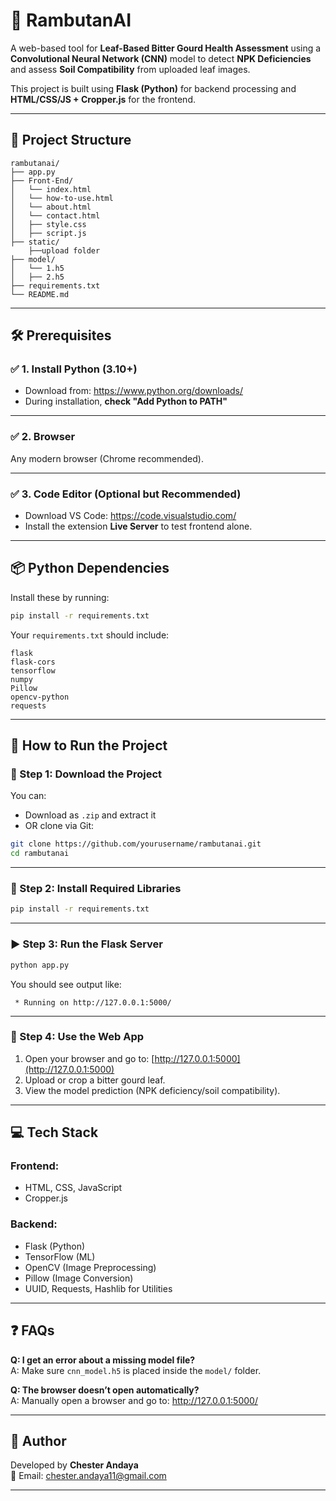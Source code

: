 # 🍈 RambutanAI

A web-based tool for **Leaf-Based Bitter Gourd Health Assessment** using a **Convolutional Neural Network (CNN)** model to detect **NPK Deficiencies** and assess **Soil Compatibility** from uploaded leaf images.

This project is built using **Flask (Python)** for backend processing and **HTML/CSS/JS + Cropper.js** for the frontend.

---

## 📁 Project Structure

```
rambutanai/
├── app.py
├── Front-End/
│   └── index.html
│   └── how-to-use.html
│   └── about.html
│   └── contact.html
│   ├── style.css
│   ├── script.js
├── static/
    ├──upload folder
├── model/
│   └── 1.h5
│   ├── 2.h5
├── requirements.txt
└── README.md
```

---

## 🛠️ Prerequisites

### ✅ 1. Install Python (3.10+)

- Download from: https://www.python.org/downloads/
- During installation, **check "Add Python to PATH"**

---

### ✅ 2. Browser

Any modern browser (Chrome recommended).

---

### ✅ 3. Code Editor (Optional but Recommended)

- Download VS Code: https://code.visualstudio.com/
- Install the extension **Live Server** to test frontend alone.

---

## 📦 Python Dependencies

Install these by running:

```bash
pip install -r requirements.txt
```

Your `requirements.txt` should include:

```
flask
flask-cors
tensorflow
numpy
Pillow
opencv-python
requests
```

---

## 🚀 How to Run the Project

### 📅 Step 1: Download the Project

You can:
- Download as `.zip` and extract it
- OR clone via Git:

```bash
git clone https://github.com/yourusername/rambutanai.git
cd rambutanai
```

---

### 🐍 Step 2: Install Required Libraries

```bash
pip install -r requirements.txt
```

---

### ▶️ Step 3: Run the Flask Server

```bash
python app.py
```

You should see output like:

```
 * Running on http://127.0.0.1:5000/
```

---

### 🌱 Step 4: Use the Web App

1. Open your browser and go to: [http://127.0.0.1:5000](http://127.0.0.1:5000)
2. Upload or crop a bitter gourd leaf.
3. View the model prediction (NPK deficiency/soil compatibility).

---

## 💻 Tech Stack

### Frontend:
- HTML, CSS, JavaScript
- Cropper.js

### Backend:
- Flask (Python)
- TensorFlow (ML)
- OpenCV (Image Preprocessing)
- Pillow (Image Conversion)
- UUID, Requests, Hashlib for Utilities

---

## ❓ FAQs

**Q: I get an error about a missing model file?**  
A: Make sure `cnn_model.h5` is placed inside the `model/` folder.

**Q: The browser doesn’t open automatically?**  
A: Manually open a browser and go to: http://127.0.0.1:5000/

---

## 👤 Author

Developed by **Chester Andaya**  
📧 Email: chester.andaya11@gmail.com

---
